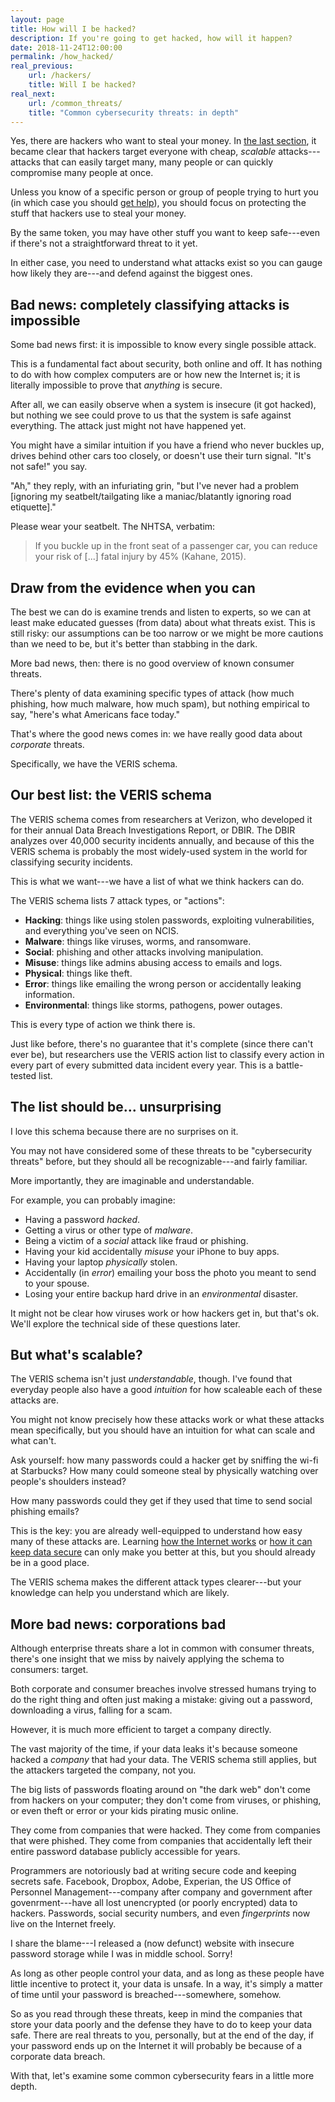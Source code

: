 ```yaml
---
layout: page
title: How will I be hacked?
description: If you're going to get hacked, how will it happen?
date: 2018-11-24T12:00:00
permalink: /how_hacked/
real_previous:
    url: /hackers/
    title: Will I be hacked?
real_next:
    url: /common_threats/
    title: "Common cybersecurity threats: in depth"
---
```


Yes, there are hackers who want to steal your money. In [the last section](/hackers/), it became clear that hackers target everyone with cheap, *scalable* attacks---attacks that can easily target many, many people or can quickly compromise many people at once.

Unless you know of a specific person or group of people trying to hurt you (in which case you should [get help](/help/)), you should focus on protecting the stuff that hackers use to steal your money.

By the same token, you may have other stuff you want to keep safe---even if there's not a straightforward threat to it yet.

In either case, you need to understand what attacks exist so you can gauge how likely they are---and defend against the biggest ones.

## Bad news: completely classifying attacks is impossible

Some bad news first: it is impossible to know every single possible attack.

This is a fundamental fact about security, both online and off. It has nothing to do with how complex computers are or how new the Internet is; it is literally impossible to prove that *anything* is secure.

After all, we can easily observe when a system is insecure (it got hacked), but nothing we see could prove to us that the system is safe against everything. The attack just might not have happened yet<!-- Unfalsifiability of Security Claims-->.

You might have a similar intuition if you have a friend who never buckles up, drives behind other cars too closely, or doesn't use their turn signal. "It's not safe!" you say.

"Ah," they reply, with an infuriating grin, "but I've never had a problem [ignoring my seatbelt/tailgating like a maniac/blatantly ignoring road etiquette]."

<aside class="sidenote">
Please wear your seatbelt. The NHTSA, verbatim<!-- TODO their page on seatbelts -->:

>If you buckle up in the front seat of a passenger car, you can reduce your risk of [...] fatal injury by 45% (Kahane, 2015).
</aside>

## Draw from the evidence when you can

The best we can do is examine trends and listen to experts, so we can at least make educated guesses (from data) about what threats exist. This is still risky: our assumptions can be too narrow or we might be more cautions than we need to be, but it's better than stabbing in the dark.

More bad news, then: there is no good overview of known consumer threats.

There's plenty of data examining specific types of attack (how much phishing, how much malware, how much spam), but nothing empirical to say, "here's what Americans face today."

That's where the good news comes in: we have really good data about *corporate* threats.

Specifically, we have the VERIS schema.

## Our best list: the VERIS schema

The VERIS schema comes from researchers at Verizon, who developed it for their annual Data Breach Investigations Report<!-- VERIS Incident Description (also the A4 threat model) -->, or DBIR. The DBIR analyzes over 40,000 security incidents annually, and because of this the VERIS schema is probably the most widely-used system in the world for classifying security incidents.

This is what we want---we have a list of what we think hackers can do.

The VERIS schema lists 7 attack types, or "actions":

* **Hacking**: things like using stolen passwords, exploiting vulnerabilities, and everything you've seen on NCIS.
* **Malware**: things like viruses, worms, and ransomware.
* **Social**: phishing and other attacks involving manipulation.
* **Misuse**: things like admins abusing access to emails and logs.
* **Physical**: things like theft.
* **Error**: things like emailing the wrong person or accidentally leaking information.
* **Environmental**: things like storms, pathogens, power outages.

This is every type of action we think there is.

Just like before, there's no guarantee that it's complete (since there can't ever be<!-- Unfalsifiability of Security Claims-->), but researchers use the VERIS action list to classify every action in every part of every submitted data incident every year. This is a battle-tested list.

## The list should be... unsurprising

I love this schema because there are no surprises on it.

You may not have considered some of these threats to be "cybersecurity threats" before, but they should all be recognizable---and fairly familiar.

More importantly, they are imaginable and understandable.

For example, you can probably imagine:

* Having a password *hacked*.
* Getting a virus or other type of *malware*.
* Being a victim of a *social* attack like fraud or phishing.
* Having your kid accidentally *misuse* your iPhone to buy apps.
* Having your laptop *physically* stolen.
* Accidentally (in *error*) emailing your boss the photo you meant to send to your spouse.
* Losing your entire backup hard drive in an *environmental* disaster.

It might not be clear how viruses work or how hackers get in, but that's ok. We'll explore the technical side of these questions later.

## But what's scalable?

The VERIS schema isn't just *understandable*, though. I've found that everyday people also have a good *intuition* for how scaleable each of these attacks are.

You might not know precisely how these attacks work or what these attacks mean specifically, but you should have an intuition for what can scale and what can't.

Ask yourself: how many passwords could a hacker get by sniffing the wi-fi at Starbucks? How many could someone steal by physically watching over people's shoulders instead?

How many passwords could they get if they used that time to send social phishing emails?

This is the key: you are already well-equipped to understand how easy many of these attacks are. Learning [how the Internet works](/internet/) or [how it can keep data secure](/https/) can only make you better at this, but you should already be in a good place.

The VERIS schema makes the different attack types clearer---but your knowledge can help you understand which are likely.

## More bad news: corporations bad

Although enterprise threats share a lot in common with consumer threats, there's one insight that we miss by naively applying the schema to consumers: target.

Both corporate and consumer breaches involve stressed humans trying to do the right thing and often just making a mistake: giving out a password, downloading a virus, falling for a scam.

However, it is much more efficient to target a company directly.

The vast majority of the time, if your data leaks it's because someone hacked a *company* that had your data<!-- citation kinda needed (Experian breach?) -->. The VERIS schema still applies, but the attackers targeted the company, not you.

The big lists of passwords floating around on "the dark web" don't come from hackers on your computer; they don't come from viruses, or phishing, or even theft or error or your kids pirating music online.

They come from companies that were hacked. They come from companies that were phished. They come from companies that accidentally left their entire password database publicly accessible for years.

Programmers are notoriously bad at writing secure code and keeping secrets safe<!-- TODO stats about encryption -->. Facebook, Dropbox, Adobe, Experian, the US Office of Personnel Management---company after company and government after govenrment<!-- https://haveibeenpwned.com/PwnedWebsites -->---have all lost unencrypted (or poorly encrypted) data to hackers. Passwords, social security numbers, and even *fingerprints* now live on the Internet freely.

<aside class="sidenote">
I share the blame---I released a (now defunct) website with insecure password storage while I was in middle school. Sorry!
</aside>

As long as other people control your data, and as long as these people have little incentive to protect it, your data is unsafe. In a way, it's simply a matter of time until your password is breached---somewhere, somehow.

So as you read through these threats, keep in mind the companies that store your data poorly and the defense they have to do to keep your data safe. There are real threats to you, personally, but at the end of the day, if your password ends up on the Internet it will probably be because of a corporate data breach.

With that, let's examine some common cybersecurity fears in a little more depth.